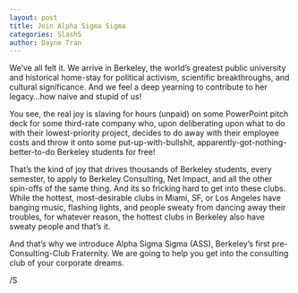 ```yaml
---
layout: post
title: Join Alpha Sigma Sigma
categories: SlashS
author: Dayne Tran
---
```


We’ve all felt it. We arrive in Berkeley, the world’s greatest public university
and historical home-stay for political activism, scientific breakthroughs, and
cultural significance. And we feel a deep yearning to contribute to her
legacy…how naive and stupid of us!

You see, the real joy is slaving for hours (unpaid) on some PowerPoint pitch
deck for some third-rate company who, upon deliberating upon what to do with
their lowest-priority project, decides to do away with their employee costs and
throw it onto some put-up-with-bullshit, apparently-got-nothing-better-to-do
Berkeley students for free!

That’s the kind of joy that drives thousands of Berkeley students, every
semester, to apply to Berkeley Consulting, Net Impact, and all the other
spin-offs of the same thing. And its so fricking hard to get into these clubs.
While the hottest, most-desirable clubs in Miami, SF, or Los Angeles have
banging music, flashing lights, and people sweaty from dancing away their
troubles, for whatever reason, the hottest clubs in Berkeley also have sweaty
people and that’s it.

And that’s why we introduce Alpha Sigma Sigma (ASS), Berkeley’s first
pre-Consulting-Club Fraternity. We are going to help you get into the consulting
club of your corporate dreams.

/S